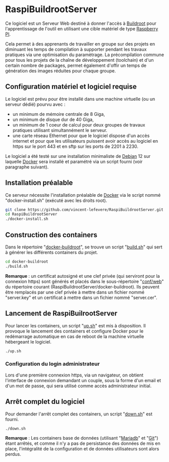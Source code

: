 # RaspiBuildrootServer
Ce logiciel est un Serveur Web destiné à donner l'accès à [Buildroot](https://buildroot.org)
pour l'apprentissage de l'outil en utilisant une cible matériel de type [Raspberry PI](https://www.raspberrypi.com).

Cela permet à des apprenants de travailler en groupe sur des projets en diminuant les temps de compilation
à supporter pendant les travaux pratiques via une optimisation du paramètrage. La précompilation commune
pour tous les projets de la chaîne de développement (toolchain) et d'un certain nombre de packages, permet
également d'offir un temps de génération des images réduites pour chaque groupe.

## Configuration matériel et logiciel requise

Le logiciel est prévu pour être installé dans une machine virtuelle (ou un serveur dédié) pourvu
avec :
- un minimum de mémoire centrale de 8 Giga,
- un minimum de disque dur de 40 Giga,
- un minimum de 1 coeur de calcul pour deux groupes de travaux pratiques utilisant simultannément le serveur.
- une carte réseau Ethernet pour que le logiciel dispose d'un accès internet et pour que les utilisateurs 
puissent avoir accès au logiciel en https sur le port 443 et en sftp sur les ports de 2201 à 2230.

Le logiciel a été testé sur une installation minimaliste de [Debian](https://www.debian.org) 12 sur laquelle [Docker](https://www.docker.com)
sera installé et paramétré via un script fourni (voir paragraphe suivant).

## Installation préalable

Ce serveur nécessite l'installation préalable de [Docker](https://www.docker.com) via le script nommé 
"docker-install.sh" (exécuté avec les droits root).

```bash
git clone https://github.com/vincent-lefevere/RaspiBuildrootServer.git
cd RaspiBuildrootServer
./docker-install.sh
```

## Construction des containers 

Dans le répertoire "[docker-buildroot](https://github.com/vincent-lefevere/RaspiBuildrootServer/tree/main/docker-buildroot)",
se trouve un script "[build.sh](https://github.com/vincent-lefevere/RaspiBuildrootServer/blob/main/docker-buildroot/build.sh)"
qui sert à générer les différents containers du projet.

```bash
cd docker-buildroot
./build.sh
```

<b>Remarque</b> : un certificat autosigné et une clef privée (qui serviront pour la connexion https)
sont générés et placés dans le sous-répertoire "[conf/web](https://github.com/vincent-lefevere/RaspiBuildrootServer/tree/main/docker-buildroot/conf/web)"
du répertoire courant (RaspiBuildrootServer/docker-buildroot).
Ils peuvent être remplacés par une clef privée à mettre dans un fichier nommé "server.key" et un certificat
à mettre dans un fichier nommé "server.cer".

## Lancement de RaspiBuilrootServer

Pour lancer les containers, un script "[up.sh](https://github.com/vincent-lefevere/RaspiBuildrootServer/blob/main/docker-buildroot/up.sh)"
est mis à disposition. Il provoque le lancement des containers et configure Docker pour le redémarrage
automatique en cas de reboot de la machine virtuelle hébergeant le logiciel.

```bash
./up.sh
```

### Configuration du login administrateur

Lors d'une première connexion https, via un navigateur, on obtient l'interface de connexion
demandant un couple, sous la forme d'un email et d'un mot de passe, qui sera utilisé comme accès administrateur initial.

## Arrêt complet du logiciel

Pour demander l'arrêt complet des containers, un script "[down.sh](https://github.com/vincent-lefevere/RaspiBuildrootServer/blob/main/docker-buildroot/down.sh)"
est fourni.

```bash
./down.sh
```

<b>Remarque</b> : Les containers base de données (utilisant "[Mariadb](https://mariadb.org)" et
"[Git](https://git-scm.com/)") étant arrêtés, et comme il n'y a pas de persistance des données de mis
en place, l'intégralité de la configuration et de données utilisateurs sont alors perdus.

